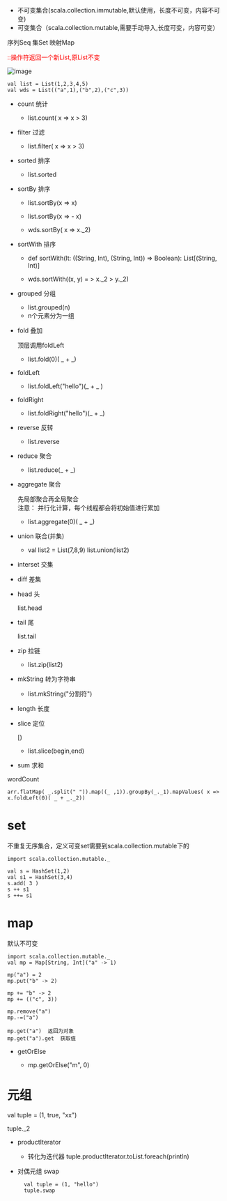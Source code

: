 * 不可变集合(scala.collection.immutable,默认使用，长度不可变，内容不可变)
* 可变集合（scala.collection.mutable,需要手动导入,长度可变，内容可变）

序列Seq
集Set
映射Map


<font color=red>::操作符返回一个新List,原List不变</font>

![image](https://github.com/wjn0918/Study/blob/master/%E7%BC%96%E7%A8%8B%E8%AF%AD%E8%A8%80/images/Scala/List.png)

```
val list = List(1,2,3,4,5)
val wds = List(("a",1),("b",2),("c",3))
```
* count 统计

    * list.count( x => x > 3)


*  filter 过滤

    * list.filter( x => x > 3)

* sorted 排序

    * list.sorted

* sortBy 排序

    * list.sortBy(x => x)
    * list.sortBy(x => - x)

    * wds.sortBy( x => x._2)

* sortWith 排序

    * def sortWith(lt: ((String, Int), (String, Int)) => Boolean): List[(String, Int)] 

    * wds.sortWith((x, y) = > x._2 > y._2)

* grouped 分组
    * list.grouped(n)
    * n个元素分为一组

* fold 叠加

    顶层调用foldLeft
    * list.fold(0)( _ + _) 

* foldLeft
    
    * list.foldLeft("hello")(_ + _ )

* foldRight

    * list.foldRight("hello")(_ + _)

* reverse 反转

    * list.reverse

* reduce 聚合

    * list.reduce(_ + _)

* aggregate 聚合
    
    先局部聚合再全局聚合  
    注意： 并行化计算，每个线程都会将初始值进行累加
    * list.aggregate(0)( _ + _)

* union 联合(并集)

    * val list2 = List(7,8,9)
    list.union(list2)

* interset 交集

* diff 差集

* head 头

    list.head

* tail 尾

    list.tail

* zip 拉链

    * list.zip(list2)

* mkString 转为字符串
    
    * list.mkString("分割符")

* length 长度

* slice 定位

    [)
    * list.slice(begin,end)

* sum 求和

wordCount
```
arr.flatMap( _.split(" ")).map((_ ,1)).groupBy(_._1).mapValues( x => x.foldLeft(0)( _ + _._2))
```

# set

不重复无序集合，定义可变set需要到scala.collection.mutable下的
```
import scala.collection.mutable._

val s = HashSet(1,2)
val s1 = HashSet(3,4)
s.add( 3 )
s ++ s1
s ++= s1
```


# map

默认不可变
```
import scala.collection.mutable._
val mp = Map[String, Int]("a" -> 1)

mp("a") = 2
mp.put("b" -> 2)

mp += "b" -> 2
mp += (("c", 3))

mp.remove("a")
mp.-=("a")

mp.get("a")  返回为对象
mp.get("a").get  获取值

```
* getOrElse

    * mp.getOrElse("m", 0)

# 元组

val tuple = (1, true, "xx")

tuple._2

* productIterator

    * 转化为迭代器
    tuple.productIterator.toList.foreach(println)

* 对偶元组 swap

        val tuple = (1, "hello")
        tuple.swap
